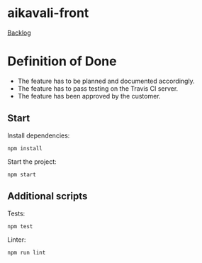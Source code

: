 # aikavali-front

[Backlog](https://docs.google.com/spreadsheets/d/1eLOK-ZdBtr7S7bItJMD2JX7B941bgRIqcAq6uivDRaY/edit#gid=7)

# Definition of Done

- The feature has to be planned and documented accordingly.
- The feature has to pass testing on the Travis CI server.
- The feature has been approved by the customer.

## Start  
Install dependencies:

```npm install```

Start the project:

```npm start```

## Additional scripts
Tests:

```npm test```

Linter:

```npm run lint```
